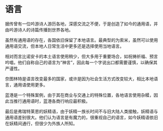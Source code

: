 # 语言

据传曾有一位吟游诗人游历各地，深感交流之不便，于是创造了如今的通用语，并由吟游诗人的诗篇传播到世界各地。

虽然有通用语的存在，各国依旧保留了本地语言。最典型的为索米，虽然可以使用通用语交流，但本地人日常生活中更多还是选择使用当地语言。

相对而言比诺安卡的本土语言使用稍少，但大多用于重要场合，如祝祷祈福、预言吟唱，他们自称自己的语言为“神言”，因此每一个字说出口都需要谨慎，以确保其严谨性。

奈图林特是语言改变最多的国家，或许是因为社会生活方式改变较大，相比本地语言，通用语使用更多。

蓝港是一个特殊案例，由于其在商业与交通上的特殊位置，各地语言使用杂糅，因此当推行通用语时，蓝港各商行响应最积极。

最后是弗瑞特莱恩的妖精语，由于妖精一族长时间不与旧大陆人类接触，妖精语与通用语差别很大。他们认为语言是有魔力的，很重视自己的语言，如今妖精语依旧在妖精间通行，但很少为外族人所知。

